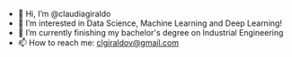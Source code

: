 - 💞️ Hi, I’m @claudiagiraldo
- 👀 I’m interested in Data Science, Machine Learning and Deep Learning!
- 🌱 I’m currently finishing my bachelor's degree on Industrial Engineering
- 📫 How to reach me: clgiraldov@gmail.com

<!---
claudiagiraldo/claudiagiraldo is a ✨ special ✨ repository because its `README.md` (this file) appears on your GitHub profile.
You can click the Preview link to take a look at your changes.
--->
